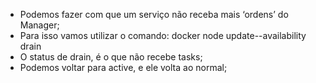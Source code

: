 - Podemos fazer com que um serviço não receba mais ‘ordens’ do Manager;
- Para isso vamos utilizar o comando: docker node update--availability drain
- O status de drain, é o que não recebe tasks;
- Podemos voltar para active, e ele volta ao normal;